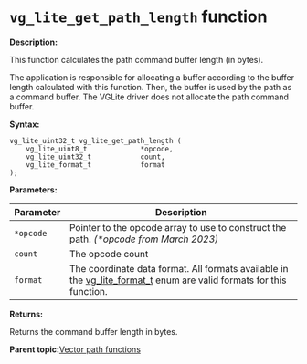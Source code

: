 # `vg_lite_get_path_length` function

**Description:**

This function calculates the path command buffer length \(in bytes\).

The application is responsible for allocating a buffer according to the buffer length calculated with this function. Then, the buffer is used by the path as a command buffer. The VGLite driver does not allocate the path command buffer.

**Syntax:**

```
vg_lite_uint32_t vg_lite_get_path_length (
    vg_lite_uint8_t             *opcode,
    vg_lite_uint32_t            count,
    vg_lite_format_t            format
);

```

**Parameters:**

|Parameter|Description|
|---------|-----------|
|`*opcode`|Pointer to the opcode array to use to construct the path. *\(\*opcode from March 2023\)*|
|`count`|The opcode count|
|`format`|The coordinate data format. All formats available in the [vg\_lite\_format\_t](vg_lite_format_t_enumeration.md) enum are valid formats for this function.|

**Returns:**

Returns the command buffer length in bytes.

**Parent topic:**[Vector path functions](../topics/vector_path_functions.md)

